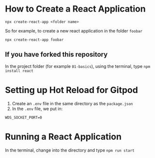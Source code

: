 # How to Create a React Application
`npx create-react-app <folder name>`

So for example, to create a new react application in the folder `foobar`
```
npx create-react-app foobar
```

## If you have forked this repository
In the project folder (for example `01-basics`), using the terminal, type `npm install react`

# Setting up Hot Reload for Gitpod
1. Create an `.env` file in the same directory as the `package.json`
2. In the `.env` file, we put in:
```
WDS_SOCKET_PORT=0
```

# Running a React Application
In the terminal, change into the directory and type `npm run start`